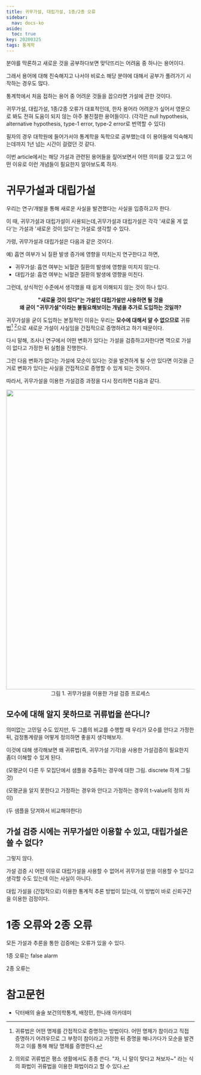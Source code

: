 ```yaml
---
title: 귀무가설, 대립가설, 1종/2종 오류
sidebar:
  nav: docs-ko
aside:
  toc: true
key: 20200325
tags: 통계학
---
```


분야를 막론하고 새로운 것을 공부하다보면 맞닥뜨리는 어려움 중 하나는 용어이다.

그래서 용어에 대해 친숙해지고 나서야 비로소 해당 분야에 대해서 공부가 풀려가기 시작하는 경우도 많다.

통계학에서 처음 접하는 용어 중 어려운 것들을 꼽으라면 가설에 관한 것이다.

귀무가설, 대립가설, 1종/2종 오류가 대표적인데, 한자 용어라 어려운가 싶어서 영문으로 봐도 전혀 도움이 되지 않는 아주 불친절한 용어들이다. (각각은 null hypothesis, alternative hypothesis, type-1 error, type-2 error로 번역할 수 있다)

필자의 경우 대학원에 들어가서야 통계학을 독학으로 공부했는데 이 용어들에 익숙해지는데까지 1년 넘는 시간이 걸렸던 것 같다.

이번 article에서는 해당 가설과 관련된 용어들을 짚어보면서 어떤 의미를 갖고 있고 어떤 이유로 이런 개념들이 필요한지 알아보도록 하자.

# 귀무가설과 대립가설

우리는 연구/개발을 통해 새로운 사실을 발견했다는 사실을 입증하고자 한다. 

이 때, 귀무가설과 대립가설이 사용되는데,귀무가설과 대립가설은 각각 '새로울 게 없다'는 가설과 '새로운 것이 있다'는 가설로 생각할 수 있다.

가령, 귀무가설과 대립가설은 다음과 같은 것이다.

예) 흡연 여부가 뇌 질환 발생 증가에 영향을 미치는지 연구한다고 하면,

* 귀무가설: 흡연 여부는 뇌혈관 질환의 발생에 영향을 미치지 않는다.
* 대립가설: 흡연 여부는 뇌혈관 질환의 발생에 영향을 미친다.

그런데, 상식적인 수준에서 생각했을 때 쉽게 이해되지 않는 것이 하나 있다.

<p align = "center"> <b>"새로울 것이 있다"는 가설인 대립가설만 사용하면 될 것을 <br>왜 굳이 "귀무가설"이라는 불필요해보이는 개념을 추가로 도입하는 것일까?</b></p>

귀무가설을 굳이 도입하는 본질적인 이유는 우리는 **모수에 대해서 알 수 없으므로** 귀류법[^1] [^2]으로 새로운 가설이 사실임을 간접적으로 증명하려고 하기 때문이다.

[^1]: 귀류법은 어떤 명제를 간접적으로 증명하는 방법이다. 어떤 명제가 참이라고 직접 증명하기 어려우므로 그 부정이 참이라고 가정한 뒤 증명을 해나가다가 모순을 발견하고 이를 통해 해당 명제를 증명한다. 

[^2]: 의외로 귀류법은 평소 생활에서도 종종 쓴다. "자, 니 말이 맞다고 쳐보자~" 라는 식의 화법이 귀류법을 이용한 화법이라고 할 수 있다.

다시 말해, 조사나 연구에서 어떤 변화가 있다는 가설을 검증하고자한다면 역으로 가설이 없다고 가정한 뒤 실험을 진행한다.

그런 다음 변화가 없다는 가설에 모순이 있다는 것을 발견하게 될 수만 있다면 이것을 근거로 변화가 있다는 사실을 간접적으로 증명할 수 있게 되는 것이다.

따라서, 귀무가설을 이용한 가설검증 과정을 다시 정리하면 다음과 같다.

<p align = "center">
    <img width = "800" src = "https://raw.githubusercontent.com/angeloyeo/angeloyeo.github.io/master/pics/2020-03-25-hypothesis/pic1.png"><br>
    그림 1. 귀무가설을 이용한 가설 검증 프로세스
</p>

## 모수에 대해 알지 못하므로 귀류법을 쓴다니?

의미없는 고민일 수도 있지만, 두 그룹의 비교를 수행할 때 우리가 모수를 안다고 가정한 뒤, 검정통계량을 어떻게 정의하면 좋을지 생각해보자.

이것에 대해 생각해보면 왜 귀류법(즉, 귀무가설 기각)을 사용한 가설검증이 필요한지 좀더 이해할 수 있게 된다.

(모평균이 다른 두 모집단에서 샘플을 추출하는 경우에 대한 그림. discrete 하게 그릴 것)

(모평균을 알지 못한다고 가정하는 경우와 안다고 가정하는 경우의 t-value의 정의 차이)

(두 샘플을 당겨와서 비교해야한다)

## 가설 검증 시에는 귀무가설만 이용할 수 있고, 대립가설은 쓸 수 없다?

그렇지 않다.

가설 검증 시 어떤 이유로 대립가설을 사용할 수 없어서 귀무가설 만을 이용할 수 있다고 생각할 수도 있는데 이는 사실이 아니다.

대립 가설을 (간접적으로) 이용한 통계적 추론 방법이 있는데, 이 방법이 바로 신뢰구간을 이용한 검정이다.


# 1종 오류와 2종 오류

모든 가설과 추론을 통한 검증에는 오류가 있을 수 있다.

1종 오류는 false alarm

2종 오류는 


# 참고문헌

* 닥터배의 술술 보건의학통계, 배정민, 한나래 아카데미